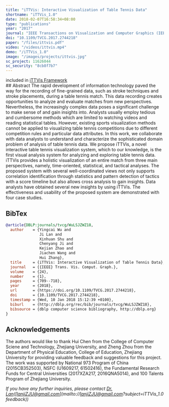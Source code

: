 ```yaml
---
title: "iTTVis: Interactive Visualization of Table Tennis Data"
shortname: "iTTVis_1.0"
date: 2018-02-07T16:58:34+08:00
type: "publications"
year: "2017"
journal: "IEEE Transactions on Visualization and Computer Graphics (IEEE InfoVis 2017)"
doi: "10.1109/TVCG.2017.2744218"
paper: "/files/ittvis.pdf"
video: "/videos/ittvis.mp4"
demo: "/iTTVis_1.0"
image: "/images/projects/ittvis.jpg"
sc_project: 11626044
sc_security: "8cb8f7b7"
---
```

<div class="subtitle">
  included in <a href="/ittvis_framework">iTTVis Framework</a>
</div>
## Abstract
The rapid development of information technology paved the way for the recording of fine-grained data, such as stroke
techniques and stroke placements, during a table tennis match. This data recording creates opportunities to analyze and evaluate
matches from new perspectives. Nevertheless, the increasingly complex data poses a significant challenge to make sense of and gain
insights into. Analysts usually employ tedious and cumbersome methods which are limited to watching videos and reading statistical
tables. However, existing sports visualization methods cannot be applied to visualizing table tennis competitions due to different
competition rules and particular data attributes. In this work, we collaborate with data analysts to understand and characterize the
sophisticated domain problem of analysis of table tennis data. We propose iTTVis, a novel interactive table tennis visualization system,
which to our knowledge, is the first visual analysis system for analyzing and exploring table tennis data. iTTVis provides a holistic
visualization of an entire match from three main perspectives, namely, time-oriented, statistical, and tactical analyses. The proposed
system with several well-coordinated views not only supports correlation identification through statistics and pattern detection of tactics
with a score timeline but also allows cross analysis to gain insights. Data analysts have obtained several new insights by using iTTVis.
The effectiveness and usability of the proposed system are demonstrated with four case studies.

## BibTex
```bibtex
@article{DBLP:journals/tvcg/WuLSJZWZ18,
  author    = {Yingcai Wu and
               Ji Lan and
               Xinhuan Shu and
               Chenyang Ji and
               Kejian Zhao and
               Jiachen Wang and
               Hui Zhang},
  title     = {iTTVis: Interactive Visualization of Table Tennis Data},
  journal   = {{IEEE} Trans. Vis. Comput. Graph.},
  volume    = {24},
  number    = {1},
  pages     = {709--718},
  year      = {2018},
  url       = {https://doi.org/10.1109/TVCG.2017.2744218},
  doi       = {10.1109/TVCG.2017.2744218},
  timestamp = {Wed, 10 Jan 2018 15:12:39 +0100},
  biburl    = {http://dblp.org/rec/bib/journals/tvcg/WuLSJZWZ18},
  bibsource = {dblp computer science bibliography, http://dblp.org}
}
```

## Acknowledgements
The authors would like to thank Hui Chen from the College of Computer Sciene and Technology, Zhejiang University, and Zheng Zhou from the Department of Physical Education, College of Education, Zhejiang University for providing valuable feedback and suggestions for this project. The work was supported by National 973 Program of China (2015CB352503), NSFC (U1609217, 61502416), the Fundamental Research Funds for Central Universities (2017XZA217, 2016QNA5014), and 100 Talents Program of Zhejiang University.



*If you have any further inquiries, please contact [Dr. Lan](lanjizju.github.io/)([lanjiZJU@gmail.com](mailto://lanjiZJU@gmail.com?subject=iTTVis_1.0 feedback))*

